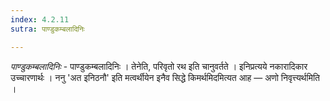 ```yaml
---
index: 4.2.11
sutra: पाण्डुकम्बलादिनिः

---
```

_पाण्डुकम्बलादिनिः_ - पाण्डुकम्बलादिनिः । तेनेति, परिवृतो रथ इति चानुवर्तते । इनिप्रत्यये नकारादिकार उच्चारणार्थः । ननु 'अत इनिठनौ' इति मत्वर्थीयेन इनैव सिद्धे किमर्थमिदमित्यत आह — अणो निवृत्त्यर्थमिति ।